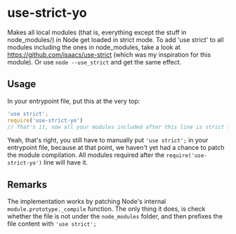 # use-strict-yo

Makes all local modules (that is, everything except the stuff in node_modules/) in Node get loaded
in strict mode. To add 'use strict' to all modules including the ones in node_modules, take a look
at https://github.com/isaacs/use-strict (which was my inspiration for this module). Or use
`node --use_strict` and get the same effect.

## Usage

In your entrypoint file, put this at the very top:

```javascript
'use strict';
require('use-strict-yo')
// That's it, now all your modules included after this line is strict forever.
```

Yeah, that's right, you still have to manually put `'use strict';` in your entrypoint file, because
at that point, we haven't yet had a chance to patch the module compilation. All modules required
after the `require('use-strict-yo')` line will have it.

## Remarks

The implementation works by patching Node's internal `module.prototype._compile` function. The only
thing it does, is check whether the file is not under the `node_modules` folder, and then prefixes
the file content with `'use strict';`
